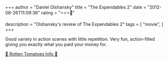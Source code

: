 +++
author = "Daniel Olshansky"
title = "The Expendables 2"
date = "2012-08-26T11:09:36"
rating = "⭐⭐⭐🌟"

description = "Olshansky's review of The Expendables 2"
tags = [
    "movie",
]
+++


Good variety in action scenes with little repetition. Very fun, action-filled giving you exactly what you paid your money for.

[🍅 Rotten Tomatoes Info 🍅](https://www.rottentomatoes.com//m/the_expendables_2)